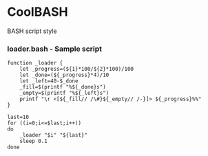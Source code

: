# CoolBASH
BASH script style

### loader.bash - Sample script
```
function _loader {
    let _progress=(${1}*100/${2}*100)/100
    let _done=(${_progress}*4)/10
    let _left=40-$_done
    _fill=$(printf "%${_done}s")
    _empty=$(printf "%${_left}s")
	printf "\r <[${_fill// /\#}${_empty// /-}]> ${_progress}%%"
}

last=10
for ((i=0;i<=$last;i++))
do
	_loader "$i" "${last}"
	sleep 0.1 
done
```
